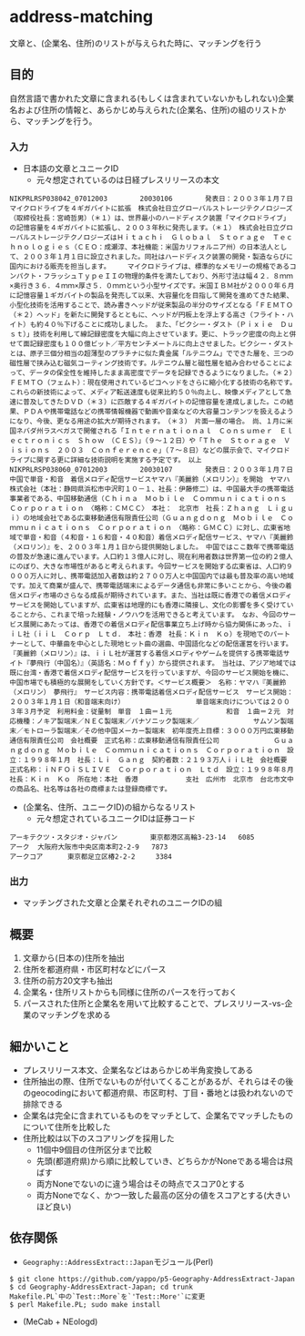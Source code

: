 # address-matching
文章と、(企業名、住所)のリストが与えられた時に、マッチングを行う

## 目的

自然言語で書かれた文章に含まれる(もしくは含まれていないかもしれない)企業名および住所の情報と、あらかじめ与えられた(企業名、住所)の組のリストから、マッチングを行う。

### 入力

* 日本語の文章とユニークID
  * 元々想定されているのは日経プレスリリースの本文

```
NIKPRLRSP038042_07012003        20030106        発表日：２００３年１月７日マイクロドライブを４ギガバイトに拡張　株式会社日立グローバルストレージテクノロジーズ（取締役社長：宮崎哲男）（＊１）は、世界最小のハードディスク装置「マイクロドライブ」の記憶容量を４ギガバイトに拡張し、２００３年秋に発売します。（＊１）　株式会社日立グローバルストレージテクノロジーズはＨｉｔａｃｈｉ　Ｇｌｏｂａｌ　Ｓｔｏｒａｇｅ　Ｔｅｃｈｎｏｌｏｇｉｅｓ（ＣＥＯ：成瀬淳、本社機能：米国カリフォルニア州）の日本法人として、２００３年１月１日に設立されました。同社はハードディスク装置の開発・製造ならびに国内における販売を担当します。　　　マイクロドライブは、標準的なメモリーの規格であるコンパクト・フラッシュＴｙｐｅＩＩの物理的条件を満たしており、外形寸法は幅４２．８ｍｍ×奥行き３６．４ｍｍ×厚さ５．０ｍｍという小型サイズです。米国ＩＢＭ社が２０００年６月に記憶容量１ギガバイトの製品を発売して以来、大容量化を目指して開発を進めてきた結果、小型化技術を活用することで、読み書きヘッドが従来製品の半分のサイズとなる「ＦＥＭＴＯ（＊２）ヘッド」を新たに開発するとともに、ヘッドが円板上を浮上する高さ（フライト・ハイト）も約４０％下げることに成功しました。　また、「ピクシー・ダスト（Ｐｉｘｉｅ　Ｄｕｓｔ）」技術を利用して線記録密度を大幅に向上させています。更に、トラック密度の向上と併せて面記録密度も１００億ビット／平方センチメートルに向上させました。ピクシー・ダストとは、原子三個分相当の超薄型のプラチナに似た貴金属「ルテニウム」でできた層を、三つの磁性層で挟み込む磁気コーティング技術です。ルテニウム層と磁性層を組み合わせることによって、データの保全性を維持したまま高密度でデータを記録できるようになりました。（＊２）　ＦＥＭＴＯ（フェムト）：現在使用されているピコヘッドをさらに縮小化する技術の名称です。　これらの新技術によって、メディア転送速度も従来比約５０％向上し、映像メディアとして急速に普及してきたＤＶＤ（＊３）に匹敵する４ギガバイトの記憶容量を達成しました。この結果、ＰＤＡや携帯電話などの携帯情報機器で動画や音楽などの大容量コンテンツを扱えるようになり、今後、更なる用途の拡大が期待されます。　（＊３）　片面一層の場合。　尚、１月に米国ネバダ州ラスベガスで開催される「Ｉｎｔｅｒｎａｔｉｏｎａｌ　Ｃｏｎｓｕｍｅｒ　Ｅｌｅｃｔｒｏｎｉｃｓ　Ｓｈｏｗ　（ＣＥＳ）」（９～１２日）や「Ｔｈｅ　Ｓｔｏｒａｇｅ　Ｖｉｓｉｏｎｓ　２００３　Ｃｏｎｆｅｒｅｎｃｅ」（７～８日）などの展示会で、マイクロドライブに関する更に詳細な技術説明を実施する予定です。　以上
NIKPRLRSP038060_07012003        20030107        発表日：２００３年１月７日中国で単音・和音　着信メロディ配信サービスヤマハ『美麗鈴（メロリン）』を開始　ヤマハ株式会社（本社：静岡県浜松市中沢町１０－１、社長：伊藤修二）は、中国最大手の携帯電話事業者である、中国移動通信（Ｃｈｉｎａ　Ｍｏｂｉｌｅ　Ｃｏｍｍｕｎｉｃａｔｉｏｎｓ　Ｃｏｒｐｏｒａｔｉｏｎ　〈略称：ＣＭＣＣ〉　本社：　北京市　社長：Ｚｈａｎｇ　Ｌｉｇｕｉ）の地域会社である広東移動通信有限責任公司（Ｇｕａｎｇｄｏｎｇ　Ｍｏｂｉｌｅ　Ｃｏｍｍｕｎｉｃａｔｉｏｎｓ　Ｃｏｒｐｏｒａｔｉｏｎ　〈略称：ＧＭＣＣ）に対し、広東省地域で単音・和音（４和音・１６和音・４０和音）着信メロディ配信サービス、ヤマハ『美麗鈴（メロリン）』を、２００３年１月１日から提供開始しました。　中国ではここ数年で携帯電話の普及が急速に進んでいます。人口約１３億人に対し、現在利用者数は世界第一位の約２億人にのぼり、大きな市場性があると考えられます。今回サービスを開始する広東省は、人口約９０００万人に対し、携帯電話加入者数は約２７００万人と中国国内では最も普及率の高い地域です。加えて商業が盛んで、携帯電話端末によるデータ通信も非常に多いことから、今後の着信メロディ市場のさらなる成長が期待されています。また、当社は既に香港での着信メロディサービスを開始していますが、広東省は地理的にも香港に隣接し、文化の影響を多く受けていることから、これまで培った経験・ノウハウを活用できると考えています。　なお、今回のサービス展開にあたっては、香港での着信メロディ配信事業立ち上げ時から協力関係にあった、ｉｉＬ社（ｉｉＬ　Ｃｏｒｐ　Ｌｔｄ．　本社：香港　社長：Ｋｉｎ　Ｋｏ）を現地でのパートナーとして、中華曲を中心とした現地ヒット曲の選曲、中国語化などの配信運営を行います。『美麗鈴（メロリン）』は、ｉｉＬ社が運営する着信メロディやゲームを提供する携帯電話サイト『夢飛行（中国名）』（英語名：Ｍｏｆｆｙ）から提供されます。　当社は、アジア地域では既に台湾・香港で着信メロディ配信サービスを行っていますが、今回のサービス開始を機に、中国市場でも積極的な展開をしていく方針です。＜サービス概要＞　名称：ヤマハ『美麗鈴（メロリン）　夢飛行』　サービス内容：携帯電話着信メロディ配信サービス　サービス開始：２００３年１月１日（和音端末向け）　　　　　　　　　　　単音端末向けについては２００３年３月予定　利用料金：従量制　単音　１曲＝１元　　　　　　　　和音　１曲＝２元　対応機種：ノキア製端末／ＮＥＣ製端末／パナソニック製端末／　　　　　　　　サムソン製端末／モトローラ製端末／その他中国メーカー製端末　初年度売上目標：３０００万円広東移動通信有限責任公司　会社概要　正式名称：広東移動通信有限責任公司　　　　　　　　Ｇｕａｎｇｄｏｎｇ　Ｍｏｂｉｌｅ　Ｃｏｍｍｕｎｉｃａｔｉｏｎｓ　Ｃｏｒｐｏｒａｔｉｏｎ　設立：１９９８年１月　社長：Ｌｉ　Ｇａｎｇ　契約者数：２１９３万人ｉｉＬ社　会社概要　正式名称：ｉＮＦＯｉＳＬＩＶＥ　Ｃｏｒｐｏｒａｔｉｏｎ　Ｌｔｄ　設立：１９９８年８月　社長：Ｋｉｎ　Ｋｏ　所在地：本社　香港　　　　　　　支社　広州市　北京市　台北市文中の商品名、社名等は各社の商標または登録商標です。
```

* (企業名、住所、ユニークID)の組からなるリスト
  * 元々想定されているユニークIDは証券コード

```
アーキテクツ・スタジオ・ジャパン        東京都港区高輪3-23-14   6085
アーク  大阪府大阪市中央区南本町2-2-9   7873
アークコア      東京都足立区椿2-2-2     3384
```

### 出力

* マッチングされた文章と企業それぞれのユニークIDの組

## 概要

1. 文章から(日本の)住所を抽出
2. 住所を都道府県・市区町村などにパース
3. 住所の前方20文字も抽出
4. 企業名・住所リストからも同様に住所のパースを行っておく
5. パースされた住所と企業名を用いて比較することで、プレスリリース-vs-企業のマッチングを求める

## 細かいこと

* プレスリリース本文、企業名などはあらかじめ半角変換してある
* 住所抽出の際、住所でないものが付いてくることがあるが、それらはその後のgeocodingにおいて都道府県、市区町村、丁目・番地とは扱われないので排除できる
* 企業名は完全に含まれているものをマッチとして、企業名でマッチしたものについて住所を比較した
* 住所比較は以下のスコアリングを採用した
  * 11個中9個目の住所区分まで比較
  * 先頭(都道府県)から順に比較していき、どちらかがNoneである場合は飛ばす
  * 両方Noneでないのに違う場合はその時点でスコア0とする
  * 両方Noneでなく、かつ一致した最高の区分の値をスコアとする(大きいほど良い)

## 依存関係

* `Geography::AddressExtract::Japan`モジュール(Perl)

```
$ git clone https://github.com/yappo/p5-Geography-AddressExtract-Japan
$ cd Geography-AddressExtract-Japan; cd trunk
Makefile.PL`中の`Test::More`を`'Test::More'`に変更
$ perl Makefile.PL; sudo make install
```

* (MeCab + NEologd)